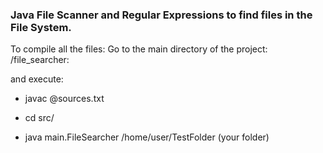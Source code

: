 
### Java File Scanner and Regular Expressions to find files in the File System.

To compile all the files:
Go to the main directory of the project: /file_searcher:

and execute:


- javac @sources.txt 

- cd src/ 

- java main.FileSearcher  /home/user/TestFolder (your folder)


